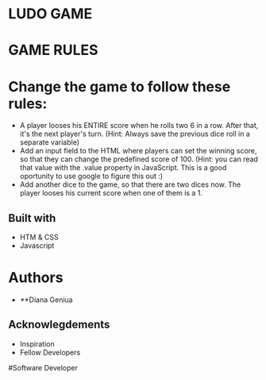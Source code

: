 # LUDO GAME

# GAME RULES

# Change the game to follow these rules:

* A player looses his ENTIRE score when he rolls two 6 in a row. After that, it's the next player's turn. (Hint: Always save the previous dice roll in a separate variable)
* Add an input field to the HTML where players can set the winning score, so that they can change the predefined score of 100. (Hint: you can read that value with the .value property in JavaScript. This is a good oportunity to use google to figure this out :)
* Add another dice to the game, so that there are two dices now. The player looses his current score when one of them is a 1.

## Built with
* HTM & CSS
* Javascript



# Authors 
* **Diana Geniua

## Acknowlegdements
* Inspiration
* Fellow Developers

#Software Developer